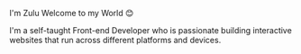  I'm Zulu Welcome to my World 😊

I'm a self-taught Front-end Developer who is passionate building interactive websites that run across different platforms and devices.
